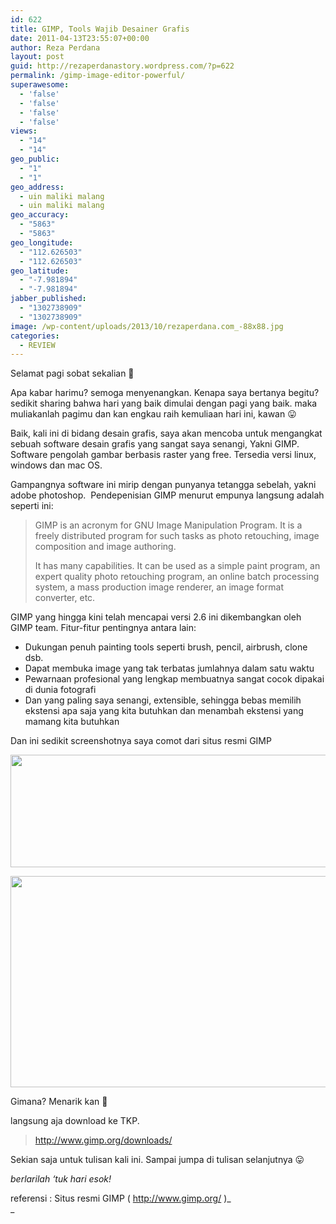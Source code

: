```yaml
---
id: 622
title: GIMP, Tools Wajib Desainer Grafis
date: 2011-04-13T23:55:07+00:00
author: Reza Perdana
layout: post
guid: http://rezaperdanastory.wordpress.com/?p=622
permalink: /gimp-image-editor-powerful/
superawesome:
  - 'false'
  - 'false'
  - 'false'
  - 'false'
views:
  - "14"
  - "14"
geo_public:
  - "1"
  - "1"
geo_address:
  - uin maliki malang
  - uin maliki malang
geo_accuracy:
  - "5863"
  - "5863"
geo_longitude:
  - "112.626503"
  - "112.626503"
geo_latitude:
  - "-7.981894"
  - "-7.981894"
jabber_published:
  - "1302738909"
  - "1302738909"
image: /wp-content/uploads/2013/10/rezaperdana.com_-88x88.jpg
categories:
  - REVIEW
---
```

Selamat pagi sobat sekalian 🙂

Apa kabar harimu? semoga menyenangkan. Kenapa saya bertanya begitu? sedikit sharing bahwa hari yang baik dimulai dengan pagi yang baik. maka muliakanlah pagimu dan kan engkau raih kemuliaan hari ini, kawan 😛

Baik, kali ini di bidang desain grafis, saya akan mencoba untuk mengangkat sebuah software desain grafis yang sangat saya senangi, Yakni GIMP.<!--more--> Software pengolah gambar berbasis raster yang free. Tersedia versi linux, windows dan mac OS.

Gampangnya software ini mirip dengan punyanya tetangga sebelah, yakni adobe photoshop.&nbsp; Pendepenisian GIMP menurut empunya langsung adalah seperti ini:

> GIMP is an acronym for GNU Image Manipulation Program. It is a freely distributed program for such tasks as photo retouching, image composition and image authoring.
> 
> It has many capabilities. It can be used as a simple paint program, an expert quality photo retouching program, an online batch processing system, a mass production image renderer, an image format converter, etc.

GIMP yang hingga kini telah mencapai versi 2.6 ini dikembangkan oleh GIMP team. Fitur-fitur pentingnya antara lain:

  * Dukungan penuh painting tools seperti brush, pencil, airbrush, clone dsb.
  * Dapat membuka image yang tak terbatas jumlahnya dalam satu waktu
  * Pewarnaan profesional yang lengkap membuatnya sangat cocok dipakai di dunia fotografi
  * Dan yang paling saya senangi, extensible, sehingga bebas memilih ekstensi apa saja yang kita butuhkan dan menambah ekstensi yang mamang kita butuhkan

Dan ini sedikit screenshotnya saya comot dari situs resmi GIMP

[<img class="aligncenter" src="https://i0.wp.com/www.gimp.org/screenshots/linux_fullscreen.jpg?resize=579%2C180" alt="" width="579" height="180"  data-recalc-dims="1" />](https://i0.wp.com/www.gimp.org/screenshots/linux_fullscreen.jpg)

[<img class="aligncenter" src="https://i1.wp.com/www.gimp.org/screenshots/linux_mixer.jpg?resize=540%2C338" alt="" width="540" height="338"  data-recalc-dims="1" />](https://i1.wp.com/www.gimp.org/screenshots/linux_mixer.jpg)

Gimana? Menarik kan 🙂

langsung aja download ke TKP.

> <http://www.gimp.org/downloads/>

Sekian saja untuk tulisan kali ini. Sampai jumpa di tulisan selanjutnya 😛

_berlarilah &#8216;tuk hari esok!_

referensi : Situs resmi GIMP ( <http://www.gimp.org/> )_  
_ 

<div id="geo-post-622" class="geo geo-post" style="display: none">
  <span class="latitude">-7.981894</span><span class="longitude">112.626503</span>
</div>